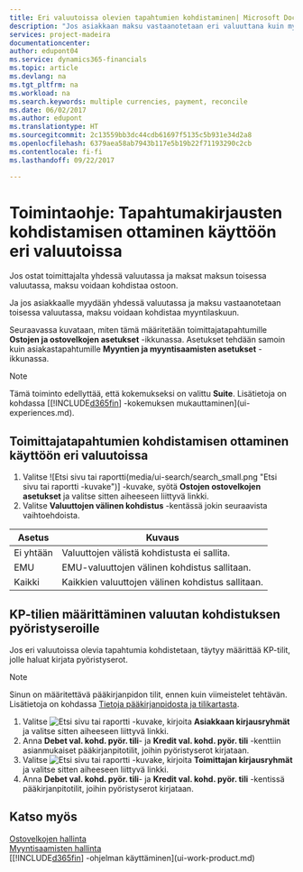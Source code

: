 ```yaml
---
title: Eri valuutoissa olevien tapahtumien kohdistaminen| Microsoft Docs
description: "Jos asiakkaan maksu vastaanotetaan eri valuuttana kuin myytäessä käytetty valuutta, voidaan kirjanpitotapahtumat kohdistaa useana valuuttana."
services: project-madeira
documentationcenter: 
author: edupont04
ms.service: dynamics365-financials
ms.topic: article
ms.devlang: na
ms.tgt_pltfrm: na
ms.workload: na
ms.search.keywords: multiple currencies, payment, reconcile
ms.date: 06/02/2017
ms.author: edupont
ms.translationtype: HT
ms.sourcegitcommit: 2c13559bb3dc44cdb61697f5135c5b931e34d2a8
ms.openlocfilehash: 6379aea58ab7943b117e5b19b22f71193290c2cb
ms.contentlocale: fi-fi
ms.lasthandoff: 09/22/2017

---
```

# <a name="how-to-enable-application-of-ledger-entries-in-different-currencies"></a>Toimintaohje: Tapahtumakirjausten kohdistamisen ottaminen käyttöön eri valuutoissa
Jos ostat toimittajalta yhdessä valuutassa ja maksat maksun toisessa valuutassa, maksu voidaan kohdistaa ostoon.

Ja jos asiakkaalle myydään yhdessä valuutassa ja maksu vastaanotetaan toisessa valuutassa, maksu voidaan kohdistaa myyntilaskuun.

Seuraavassa kuvataan, miten tämä määritetään toimittajatapahtumille **Ostojen ja ostovelkojen asetukset** -ikkunassa. Asetukset tehdään samoin kuin asiakastapahtumille **Myyntien ja myyntisaamisten asetukset** -ikkunassa.

> [!NOTE]  
>   Tämä toiminto edellyttää, että kokemukseksi on valittu **Suite**. Lisätietoja on kohdassa [[!INCLUDE[d365fin](includes/d365fin_md.md)] -kokemuksen mukauttaminen](ui-experiences.md).

## <a name="to-enable-application-of-vendor-ledger-entries-in-different-currencies"></a>Toimittajatapahtumien kohdistamisen ottaminen käyttöön eri valuutoissa
1. Valitse ![Etsi sivu tai raportti(media/ui-search/search_small.png "Etsi sivu tai raportti -kuvake")] -kuvake, syötä **Ostojen ostovelkojen asetukset** ja valitse sitten aiheeseen liittyvä linkki.
2. Valitse **Valuuttojen välinen kohdistus** -kentässä jokin seuraavista vaihtoehdoista.

| Asetus | Kuvaus |
| --- | --- |
| Ei yhtään |Valuuttojen välistä kohdistusta ei sallita. |
| EMU |EMU-valuuttojen välinen kohdistus sallitaan. |
| Kaikki |Kaikkien valuuttojen välinen kohdistus sallitaan. |

## <a name="to-set-up-gl-accounts-for-currency-application-rounding-differences"></a>KP-tilien määrittäminen valuutan kohdistuksen pyöristyseroille  
Jos eri valuutoissa olevia tapahtumia kohdistetaan, täytyy määrittää KP-tilit, jolle haluat kirjata pyöristyserot.  
  
> [!NOTE]  
>  Sinun on määritettävä pääkirjanpidon tilit, ennen kuin viimeistelet tehtävän. Lisätietoja on kohdassa [Tietoja pääkirjanpidosta ja tilikartasta](finance-general-ledger.md). 
  
1. Valitse ![Etsi sivu tai raportti](media/ui-search/search_small.png "Etsi sivu tai raportti -kuvake") -kuvake, kirjoita **Asiakkaan kirjausryhmät** ja valitse sitten aiheeseen liittyvä linkki.  
2. Anna **Debet val. kohd. pyör. tili**- ja **Kredit val. kohd. pyör. tili** -kenttiin asianmukaiset pääkirjanpitotilit, joihin pyöristyserot kirjataan.  
3. Valitse ![Etsi sivu tai raportti](media/ui-search/search_small.png "Etsi sivu tai raportti -kuvake") -kuvake, kirjoita **Toimittajan kirjausryhmät** ja valitse sitten aiheeseen liittyvä linkki.  
4. Anna **Debet val. kohd. pyör. tili**- ja **Kredit val. kohd. pyör. tili** -kentissä pääkirjanpitotilit, joihin pyöristyserot kirjataan.  

## <a name="see-also"></a>Katso myös
[Ostovelkojen hallinta](payables-manage-payables.md)  
[Myyntisaamisten hallinta](receivables-manage-receivables.md)  
[[!INCLUDE[d365fin](includes/d365fin_md.md)] -ohjelman käyttäminen](ui-work-product.md)

